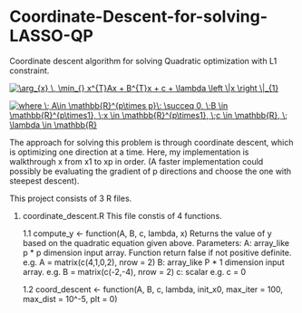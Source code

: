 # Coordinate-Descent-for-solving-LASSO-QP
Coordinate descent algorithm for solving Quadratic optimization with L1 constraint.

<a href="https://www.codecogs.com/eqnedit.php?latex=\arg_{x}&space;\,&space;\min_{}&space;x^{T}Ax&space;&plus;&space;B^{T}x&space;&plus;&space;c&space;&plus;&space;\lambda&space;\left&space;\|x&space;\right&space;\|_{1}" target="_blank"><img src="https://latex.codecogs.com/gif.latex?\arg_{x}&space;\,&space;\min_{}&space;x^{T}Ax&space;&plus;&space;B^{T}x&space;&plus;&space;c&space;&plus;&space;\lambda&space;\left&space;\|x&space;\right&space;\|_{1}" title="\arg_{x} \, \min_{} x^{T}Ax + B^{T}x + c + \lambda \left \|x \right \|_{1}" /></a>

<a href="https://www.codecogs.com/eqnedit.php?latex=where&space;\;&space;A\in&space;\mathbb{R}^{p\times&space;p}\:&space;\succeq&space;0,&space;\;B&space;\in&space;\mathbb{R}^{p\times1},&space;\;x&space;\in&space;\mathbb{R}^{p\times1},&space;\;c&space;\in&space;\mathbb{R},&space;\;&space;\lambda&space;\in&space;\mathbb{R}" target="_blank"><img src="https://latex.codecogs.com/gif.latex?where&space;\;&space;A\in&space;\mathbb{R}^{p\times&space;p}\:&space;\succeq&space;0,&space;\;B&space;\in&space;\mathbb{R}^{p\times1},&space;\;x&space;\in&space;\mathbb{R}^{p\times1},&space;\;c&space;\in&space;\mathbb{R},&space;\;&space;\lambda&space;\in&space;\mathbb{R}" title="where \; A\in \mathbb{R}^{p\times p}\: \succeq 0, \;B \in \mathbb{R}^{p\times1}, \;x \in \mathbb{R}^{p\times1}, \;c \in \mathbb{R}, \; \lambda \in \mathbb{R}" /></a>

The approach for solving this problem is through coordinate descent, which is optimizing one direction at a time. Here, my implementation is walkthrough x from x1 to xp in order. (A faster implementation could possibly be evaluating the gradient of p directions and choose the one with steepest descent).

This project consists of 3 R files.

1. coordinate_descent.R
    This file constis of 4 functions.
    
    1.1 compute_y <- function(A, B, c, lambda, x)
        Returns the value of y based on the quadratic equation given above.
        Parameters: A: array_like
                       p * p dimension input array. Function return false if not positive definite.
                       e.g. A = matrix(c(4,1,0,2), nrow = 2)
                    B: array_like
                       P * 1 dimension input array.
                       e.g. B = matrix(c(-2,-4), nrow = 2)
                    c: scalar
                       e.g. c = 0
                       
    1.2 coord_descent <- function(A, B, c, lambda, init_x0, max_iter = 100, max_dist = 10^-5, plt = 0)
